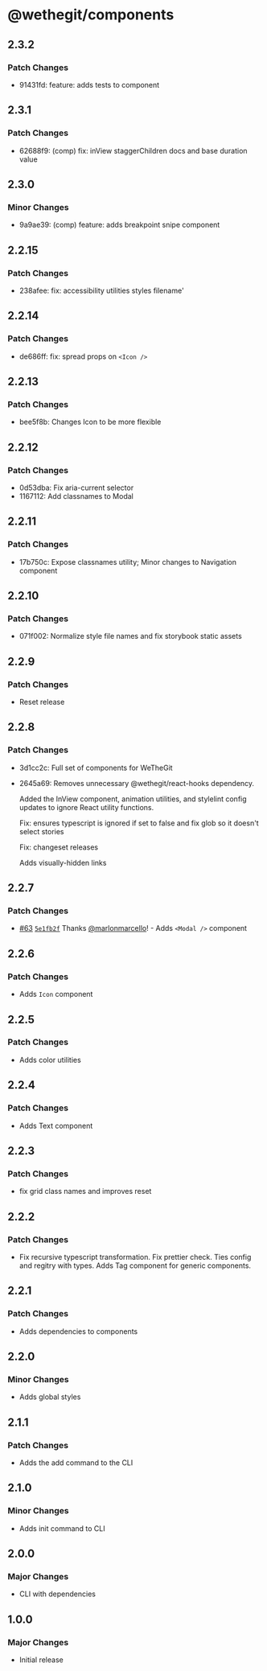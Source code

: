 # @wethegit/components

## 2.3.2

### Patch Changes

- 91431fd: feature: adds tests to <Modal /> component

## 2.3.1

### Patch Changes

- 62688f9: (comp) fix: inView staggerChildren docs and base duration value

## 2.3.0

### Minor Changes

- 9a9ae39: (comp) feature: adds breakpoint snipe component

## 2.2.15

### Patch Changes

- 238afee: fix: accessibility utilities styles filename'

## 2.2.14

### Patch Changes

- de686ff: fix: spread props on `<Icon />`

## 2.2.13

### Patch Changes

- bee5f8b: Changes Icon to be more flexible

## 2.2.12

### Patch Changes

- 0d53dba: Fix aria-current selector
- 1167112: Add classnames to Modal

## 2.2.11

### Patch Changes

- 17b750c: Expose classnames utility; Minor changes to Navigation component

## 2.2.10

### Patch Changes

- 071f002: Normalize style file names and fix storybook static assets

## 2.2.9

### Patch Changes

- Reset release

## 2.2.8

### Patch Changes

- 3d1cc2c: Full set of components for WeTheGit
- 2645a69: Removes unnecessary @wethegit/react-hooks dependency.

  Added the InView component, animation utilities, and stylelint config updates to ignore React utility functions.

  Fix: ensures typescript is ignored if set to false and fix glob so it doesn't select stories

  Fix: changeset releases

  Adds visually-hidden links

## 2.2.7

### Patch Changes

- [#63](https://github.com/wethegit/component-library/pull/63) [`5e1fb2f`](https://github.com/wethegit/component-library/commit/5e1fb2f583258f1e5983ee5a135da2bc0d5bd232) Thanks [@marlonmarcello](https://github.com/marlonmarcello)! - Adds `<Modal />` component

## 2.2.6

### Patch Changes

- Adds `Icon` component

## 2.2.5

### Patch Changes

- Adds color utilities

## 2.2.4

### Patch Changes

- Adds Text component

## 2.2.3

### Patch Changes

- fix grid class names and improves reset

## 2.2.2

### Patch Changes

- Fix recursive typescript transformation. Fix prettier check. Ties config and regitry with types. Adds Tag component for generic components.

## 2.2.1

### Patch Changes

- Adds dependencies to components

## 2.2.0

### Minor Changes

- Adds global styles

## 2.1.1

### Patch Changes

- Adds the add command to the CLI

## 2.1.0

### Minor Changes

- Adds init command to CLI

## 2.0.0

### Major Changes

- CLI with dependencies

## 1.0.0

### Major Changes

- Initial release

